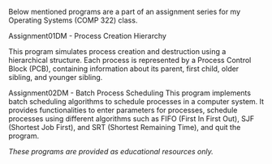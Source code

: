Below mentioned programs are a part of an assignment series for my Operating Systems (COMP 322) class.


Assignment01DM - Process Creation Hierarchy

This program simulates process creation and destruction using a hierarchical structure. Each process is represented by a Process Control Block (PCB), containing information about its parent, first child, older sibling, and younger sibling.

Assignment02DM - Batch Process Scheduling
This program implements batch scheduling algorithms to schedule processes in a computer system. It provides functionalities to enter parameters for processes, schedule processes using different algorithms such as FIFO (First In First Out), SJF (Shortest Job First), and SRT (Shortest Remaining Time), and quit the program.



*These programs are provided as educational resources only.*
